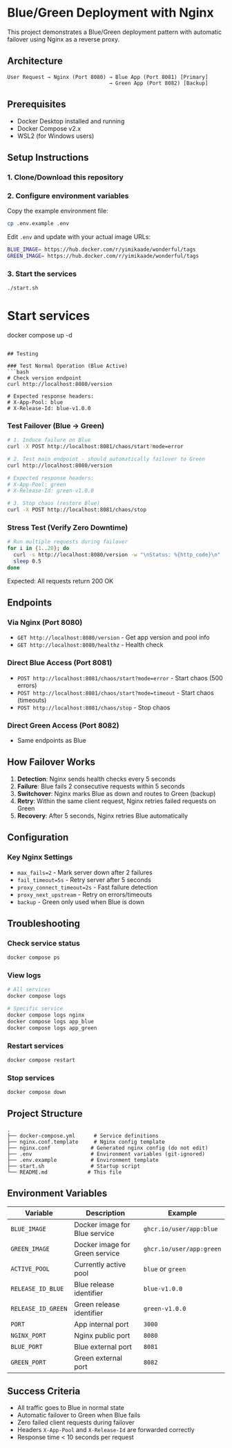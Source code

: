# Blue/Green Deployment with Nginx

This project demonstrates a Blue/Green deployment pattern with automatic failover using Nginx as a reverse proxy.

## Architecture
```
User Request → Nginx (Port 8080) → Blue App (Port 8081) [Primary]
                                 → Green App (Port 8082) [Backup]
```

## Prerequisites

- Docker Desktop installed and running
- Docker Compose v2.x
- WSL2 (for Windows users)

## Setup Instructions

### 1. Clone/Download this repository

### 2. Configure environment variables

Copy the example environment file:
```bash
cp .env.example .env
```

Edit `.env` and update with your actual image URLs:
```bash
BLUE_IMAGE= https://hub.docker.com/r/yimikaade/wonderful/tags
GREEN_IMAGE= https://hub.docker.com/r/yimikaade/wonderful/tags
```

### 3. Start the services
```bash
./start.sh
```

# Start services
docker compose up -d
```

## Testing

### Test Normal Operation (Blue Active)
```bash
# Check version endpoint
curl http://localhost:8080/version

# Expected response headers:
# X-App-Pool: blue
# X-Release-Id: blue-v1.0.0
```

### Test Failover (Blue → Green)
```bash
# 1. Induce failure on Blue
curl -X POST http://localhost:8081/chaos/start?mode=error

# 2. Test main endpoint - should automatically failover to Green
curl http://localhost:8080/version

# Expected response headers:
# X-App-Pool: green
# X-Release-Id: green-v1.0.0

# 3. Stop chaos (restore Blue)
curl -X POST http://localhost:8081/chaos/stop
```

### Stress Test (Verify Zero Downtime)
```bash
# Run multiple requests during failover
for i in {1..20}; do
  curl -s http://localhost:8080/version -w "\nStatus: %{http_code}\n"
  sleep 0.5
done
```

Expected: All requests return 200 OK

## Endpoints

### Via Nginx (Port 8080)
- `GET http://localhost:8080/version` - Get app version and pool info
- `GET http://localhost:8080/healthz` - Health check

### Direct Blue Access (Port 8081)
- `POST http://localhost:8081/chaos/start?mode=error` - Start chaos (500 errors)
- `POST http://localhost:8081/chaos/start?mode=timeout` - Start chaos (timeouts)
- `POST http://localhost:8081/chaos/stop` - Stop chaos

### Direct Green Access (Port 8082)
- Same endpoints as Blue

## How Failover Works

1. **Detection**: Nginx sends health checks every 5 seconds
2. **Failure**: Blue fails 2 consecutive requests within 5 seconds
3. **Switchover**: Nginx marks Blue as down and routes to Green (backup)
4. **Retry**: Within the same client request, Nginx retries failed requests on Green
5. **Recovery**: After 5 seconds, Nginx retries Blue automatically

## Configuration

### Key Nginx Settings

- `max_fails=2` - Mark server down after 2 failures
- `fail_timeout=5s` - Retry server after 5 seconds
- `proxy_connect_timeout=2s` - Fast failure detection
- `proxy_next_upstream` - Retry on errors/timeouts
- `backup` - Green only used when Blue is down

## Troubleshooting

### Check service status
```bash
docker compose ps
```

### View logs
```bash
# All services
docker compose logs

# Specific service
docker compose logs nginx
docker compose logs app_blue
docker compose logs app_green
```

### Restart services
```bash
docker compose restart
```

### Stop services
```bash
docker compose down
```

## Project Structure
```
.
├── docker-compose.yml      # Service definitions
├── nginx.conf.template     # Nginx config template
├── nginx.conf             # Generated nginx config (do not edit)
├── .env                   # Environment variables (git-ignored)
├── .env.example           # Environment template
├── start.sh               # Startup script
└── README.md             # This file
```

## Environment Variables

| Variable           | Description                    | Example                  |
|--------------------|--------------------------------|--------------------------|
| `BLUE_IMAGE`       | Docker image for Blue service  | `ghcr.io/user/app:blue`  |
| `GREEN_IMAGE`      | Docker image for Green service | `ghcr.io/user/app:green` |
| `ACTIVE_POOL`      | Currently active pool          | `blue` or `green`        |
| `RELEASE_ID_BLUE`  | Blue release identifier        | `blue-v1.0.0`            |
| `RELEASE_ID_GREEN` | Green release identifier       | `green-v1.0.0`           |
| `PORT`             | App internal port              | `3000`                   |
| `NGINX_PORT`       | Nginx public port              | `8080`                   |
| `BLUE_PORT`        | Blue external port             | `8081`                   |
| `GREEN_PORT`       | Green external port            | `8082`                   |

## Success Criteria

- All traffic goes to Blue in normal state
- Automatic failover to Green when Blue fails
- Zero failed client requests during failover
- Headers `X-App-Pool` and `X-Release-Id` are forwarded correctly
- Response time < 10 seconds per request

